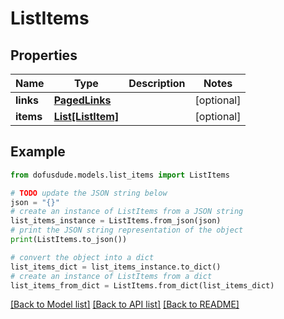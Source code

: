 # ListItems


## Properties

Name | Type | Description | Notes
------------ | ------------- | ------------- | -------------
**links** | [**PagedLinks**](PagedLinks.md) |  | [optional] 
**items** | [**List[ListItem]**](ListItem.md) |  | [optional] 

## Example

```python
from dofusdude.models.list_items import ListItems

# TODO update the JSON string below
json = "{}"
# create an instance of ListItems from a JSON string
list_items_instance = ListItems.from_json(json)
# print the JSON string representation of the object
print(ListItems.to_json())

# convert the object into a dict
list_items_dict = list_items_instance.to_dict()
# create an instance of ListItems from a dict
list_items_from_dict = ListItems.from_dict(list_items_dict)
```
[[Back to Model list]](../README.md#documentation-for-models) [[Back to API list]](../README.md#documentation-for-api-endpoints) [[Back to README]](../README.md)


